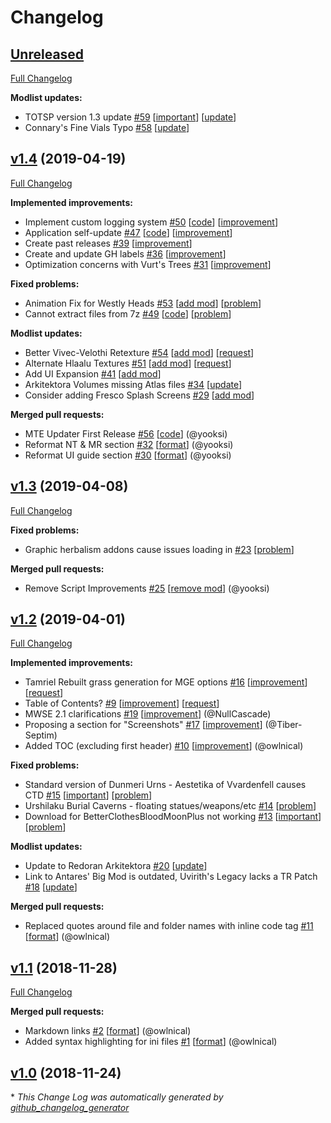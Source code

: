 # Changelog

## [Unreleased](https://github.com/Tyler799/Morrowind-2019/tree/HEAD)

[Full Changelog](https://github.com/Tyler799/Morrowind-2019/compare/v1.4...HEAD)

**Modlist updates:**

- TOTSP version 1.3 update [\#59](https://github.com/Tyler799/Morrowind-2019/issues/59) [[important](https://github.com/Tyler799/Morrowind-2019/labels/important)] [[update](https://github.com/Tyler799/Morrowind-2019/labels/update)]
- Connary's Fine Vials Typo [\#58](https://github.com/Tyler799/Morrowind-2019/issues/58) [[update](https://github.com/Tyler799/Morrowind-2019/labels/update)]

## [v1.4](https://github.com/Tyler799/Morrowind-2019/tree/v1.4) (2019-04-19)
[Full Changelog](https://github.com/Tyler799/Morrowind-2019/compare/v1.3...v1.4)

**Implemented improvements:**

- Implement custom logging system [\#50](https://github.com/Tyler799/Morrowind-2019/issues/50) [[code](https://github.com/Tyler799/Morrowind-2019/labels/code)] [[improvement](https://github.com/Tyler799/Morrowind-2019/labels/improvement)]
- Application self-update [\#47](https://github.com/Tyler799/Morrowind-2019/issues/47) [[code](https://github.com/Tyler799/Morrowind-2019/labels/code)] [[improvement](https://github.com/Tyler799/Morrowind-2019/labels/improvement)]
- Create past releases [\#39](https://github.com/Tyler799/Morrowind-2019/issues/39) [[improvement](https://github.com/Tyler799/Morrowind-2019/labels/improvement)]
- Create and update GH labels [\#36](https://github.com/Tyler799/Morrowind-2019/issues/36) [[improvement](https://github.com/Tyler799/Morrowind-2019/labels/improvement)]
- Optimization concerns with Vurt's Trees [\#31](https://github.com/Tyler799/Morrowind-2019/issues/31) [[improvement](https://github.com/Tyler799/Morrowind-2019/labels/improvement)]

**Fixed problems:**

- Animation Fix for Westly Heads [\#53](https://github.com/Tyler799/Morrowind-2019/issues/53) [[add mod](https://github.com/Tyler799/Morrowind-2019/labels/add%20mod)] [[problem](https://github.com/Tyler799/Morrowind-2019/labels/problem)]
- Cannot extract files from 7z [\#49](https://github.com/Tyler799/Morrowind-2019/issues/49) [[code](https://github.com/Tyler799/Morrowind-2019/labels/code)] [[problem](https://github.com/Tyler799/Morrowind-2019/labels/problem)]

**Modlist updates:**

- Better Vivec-Velothi Retexture [\#54](https://github.com/Tyler799/Morrowind-2019/issues/54) [[add mod](https://github.com/Tyler799/Morrowind-2019/labels/add%20mod)] [[request](https://github.com/Tyler799/Morrowind-2019/labels/request)]
- Alternate Hlaalu Textures [\#51](https://github.com/Tyler799/Morrowind-2019/issues/51) [[add mod](https://github.com/Tyler799/Morrowind-2019/labels/add%20mod)] [[request](https://github.com/Tyler799/Morrowind-2019/labels/request)]
- Add UI Expansion [\#41](https://github.com/Tyler799/Morrowind-2019/issues/41) [[add mod](https://github.com/Tyler799/Morrowind-2019/labels/add%20mod)]
- Arkitektora Volumes missing Atlas files [\#34](https://github.com/Tyler799/Morrowind-2019/issues/34) [[update](https://github.com/Tyler799/Morrowind-2019/labels/update)]
- Consider adding Fresco Splash Screens [\#29](https://github.com/Tyler799/Morrowind-2019/issues/29) [[add mod](https://github.com/Tyler799/Morrowind-2019/labels/add%20mod)]

**Merged pull requests:**

- MTE Updater First Release [\#56](https://github.com/Tyler799/Morrowind-2019/pull/56) [[code](https://github.com/Tyler799/Morrowind-2019/labels/code)] (@yooksi)
- Reformat NT & MR section [\#32](https://github.com/Tyler799/Morrowind-2019/pull/32) [[format](https://github.com/Tyler799/Morrowind-2019/labels/format)] (@yooksi)
- Reformat UI guide section [\#30](https://github.com/Tyler799/Morrowind-2019/pull/30) [[format](https://github.com/Tyler799/Morrowind-2019/labels/format)] (@yooksi)

## [v1.3](https://github.com/Tyler799/Morrowind-2019/tree/v1.3) (2019-04-08)
[Full Changelog](https://github.com/Tyler799/Morrowind-2019/compare/v1.2...v1.3)

**Fixed problems:**

- Graphic herbalism addons cause issues loading in [\#23](https://github.com/Tyler799/Morrowind-2019/issues/23) [[problem](https://github.com/Tyler799/Morrowind-2019/labels/problem)]

**Merged pull requests:**

- Remove Script Improvements [\#25](https://github.com/Tyler799/Morrowind-2019/pull/25) [[remove mod](https://github.com/Tyler799/Morrowind-2019/labels/remove%20mod)] (@yooksi)

## [v1.2](https://github.com/Tyler799/Morrowind-2019/tree/v1.2) (2019-04-01)
[Full Changelog](https://github.com/Tyler799/Morrowind-2019/compare/v1.1...v1.2)

**Implemented improvements:**

- Tamriel Rebuilt grass generation for MGE options [\#16](https://github.com/Tyler799/Morrowind-2019/issues/16) [[improvement](https://github.com/Tyler799/Morrowind-2019/labels/improvement)] [[request](https://github.com/Tyler799/Morrowind-2019/labels/request)]
- Table of Contents? [\#9](https://github.com/Tyler799/Morrowind-2019/issues/9) [[improvement](https://github.com/Tyler799/Morrowind-2019/labels/improvement)] [[request](https://github.com/Tyler799/Morrowind-2019/labels/request)]
- MWSE 2.1 clarifications [\#19](https://github.com/Tyler799/Morrowind-2019/pull/19) [[improvement](https://github.com/Tyler799/Morrowind-2019/labels/improvement)] (@NullCascade)
- Proposing a section for "Screenshots" [\#17](https://github.com/Tyler799/Morrowind-2019/pull/17) [[improvement](https://github.com/Tyler799/Morrowind-2019/labels/improvement)] (@Tiber-Septim)
- Added TOC \(excluding first header\) [\#10](https://github.com/Tyler799/Morrowind-2019/pull/10) [[improvement](https://github.com/Tyler799/Morrowind-2019/labels/improvement)] (@owlnical)

**Fixed problems:**

- Standard version of Dunmeri Urns - Aestetika of Vvardenfell causes CTD [\#15](https://github.com/Tyler799/Morrowind-2019/issues/15) [[important](https://github.com/Tyler799/Morrowind-2019/labels/important)] [[problem](https://github.com/Tyler799/Morrowind-2019/labels/problem)]
- Urshilaku Burial Caverns - floating statues/weapons/etc [\#14](https://github.com/Tyler799/Morrowind-2019/issues/14) [[problem](https://github.com/Tyler799/Morrowind-2019/labels/problem)]
- Download for BetterClothesBloodMoonPlus not working [\#13](https://github.com/Tyler799/Morrowind-2019/issues/13) [[important](https://github.com/Tyler799/Morrowind-2019/labels/important)] [[problem](https://github.com/Tyler799/Morrowind-2019/labels/problem)]

**Modlist updates:**

- Update to Redoran Arkitektora [\#20](https://github.com/Tyler799/Morrowind-2019/issues/20) [[update](https://github.com/Tyler799/Morrowind-2019/labels/update)]
- Link to Antares' Big Mod is outdated, Uvirith's Legacy lacks a TR Patch [\#18](https://github.com/Tyler799/Morrowind-2019/issues/18) [[update](https://github.com/Tyler799/Morrowind-2019/labels/update)]

**Merged pull requests:**

- Replaced quotes around file and folder names with inline code tag [\#11](https://github.com/Tyler799/Morrowind-2019/pull/11) [[format](https://github.com/Tyler799/Morrowind-2019/labels/format)] (@owlnical)

## [v1.1](https://github.com/Tyler799/Morrowind-2019/tree/v1.1) (2018-11-28)
[Full Changelog](https://github.com/Tyler799/Morrowind-2019/compare/v1.0...v1.1)

**Merged pull requests:**

- Markdown links [\#2](https://github.com/Tyler799/Morrowind-2019/pull/2) [[format](https://github.com/Tyler799/Morrowind-2019/labels/format)] (@owlnical)
- Added syntax highlighting for ini files [\#1](https://github.com/Tyler799/Morrowind-2019/pull/1) [[format](https://github.com/Tyler799/Morrowind-2019/labels/format)] (@owlnical)

## [v1.0](https://github.com/Tyler799/Morrowind-2019/tree/v1.0) (2018-11-24)


\* *This Change Log was automatically generated by [github_changelog_generator](https://github.com/skywinder/Github-Changelog-Generator)*